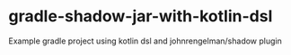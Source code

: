 # gradle-shadow-jar-with-kotlin-dsl
Example gradle project using kotlin dsl and johnrengelman/shadow plugin
